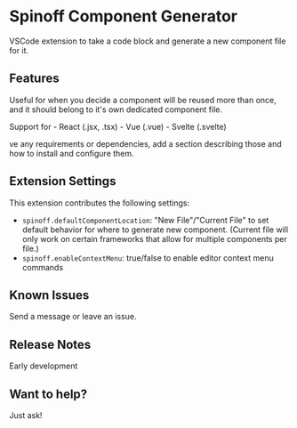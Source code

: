 # Spinoff Component Generator
VSCode extension to take a code block and generate a new component file for it.

## Features

Useful for when you decide a component will be reused more than once, and it should belong to it's own dedicated component file.

Support for
    - React (.jsx, .tsx)
    - Vue (.vue)
    - Svelte (.svelte)

ve any requirements or dependencies, add a section describing those and how to install and configure them.

## Extension Settings
This extension contributes the following settings:

* `spinoff.defaultComponentLocation`: "New File"/"Current File" to set default behavior for where to generate new component.  (Current file will only work on certain frameworks that allow for multiple components per file.)
* `spinoff.enableContextMenu`: true/false to enable editor context menu commands

## Known Issues

Send a message or leave an issue.

## Release Notes

Early development

## Want to help?
Just ask!


